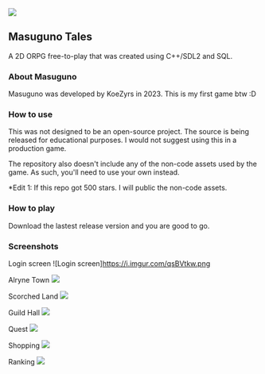 <img src="https://i.imgur.com/y7Hac7L.png">

## Masuguno Tales
A 2D ORPG free-to-play that was created using C++/SDL2 and SQL.

### About Masuguno
Masuguno was developed by KoeZyrs in 2023. This is my first game btw :D

### How to use
This was not designed to be an open-source project. The source is being released for educational purposes. I would not suggest using this in a production game.

The repository also doesn't include any of the non-code assets used by the game. As such, you'll need to use your own instead.

*Edit 1: If this repo got 500 stars. I will public the non-code assets.

### How to play
Download the lastest release version and you are good to go.

### Screenshots
Login screen
![Login screen]https://i.imgur.com/qsBVtkw.png

Alryne Town
<img src="https://i.imgur.com/vy0hlbg">

Scorched Land
<img src="https://i.imgur.com/nR3NiIM">

Guild Hall
<img src="https://i.imgur.com/szP79SF">

Quest
<img src="https://i.imgur.com/AFgNtwg">

Shopping
<img src="https://i.imgur.com/3dhmtKG">

Ranking
<img src="https://i.imgur.com/LIM3Dr0">
